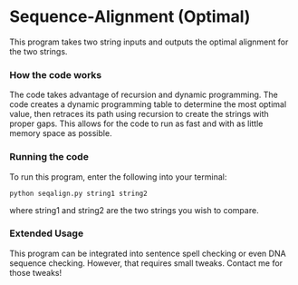 # Sequence-Alignment (Optimal)
This program takes two string inputs and outputs the optimal alignment for the two strings.

### How the code works

The code takes advantage of recursion and dynamic programming. The code creates a dynamic programming table to determine the most optimal value, then retraces its path using recursion to create the strings with proper gaps. This allows for the code to run as fast and with as little memory space as possible.

### Running the code
To run this program, enter the following into your terminal:
```
python seqalign.py string1 string2
```
where string1 and string2 are the two strings you wish to compare.

### Extended Usage
This program can be integrated into sentence spell checking or even DNA sequence checking. However, that requires small tweaks. Contact me for those tweaks!
